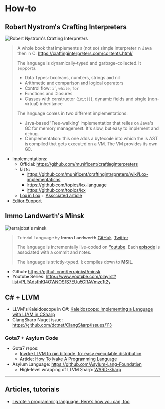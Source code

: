 # How-to

## Robert Nystrom's Crafting Interpreters

![Robert Nystrom's Crafting Interpreters](https://craftinginterpreters.com/image/header.png)

> A whole book that implements a (not so) simple interpreter in Java then in C: <https://craftinginterpreters.com/contents.html/>
>
> The language is dynamically-typed and garbage-collected. It supports:
>
> * Data Types: booleans, numbers, strings and nil
> * Arithmetic and comparison and logical operators
> * Control flow: `if`, `while`, `for`
> * Functions and Closures
> * Classes with constructor (`init()`), dynamic fields and single (non-virtual) inheritance
>
> The language comes in two different implementations:
>
> * Java-based 'Tree-walking' implementation that reiles on Java's GC for memory management. It's slow, but easy to implement and debug.
> * C implementation: this one adds a bytecode into which the is AST is compiled that gets executed on a VM. The VM provides its own GC.

* Implementations:
  * Official: <https://github.com/munificent/craftinginterpreters>
  * Lists:
    * <https://github.com/munificent/craftinginterpreters/wiki/Lox-implementations>
    * <https://github.com/topics/lox-language>
    * <https://github.com/topics/lox>
  * [Lox in Lox](https://github.com/benhoyt/loxlox) + [Associated article](https://benhoyt.com/writings/loxlox/)
* [Editor Support](https://github.com/munificent/craftinginterpreters/wiki/Editor-support)

## Immo Landwerth's Minsk

![terrajobst's minsk](https://opengraph.githubassets.com/cd800821aebeed1c151d33d8feaa134e151d60af7e2a2fac310213265a1c9d70/terrajobst/minsk)

> Tutorial Language by **Immo Landwerth** [GitHub](https://github.com/terrajobst), [Twitter](https://twitter.com/terrajobst)
>
> The language is incrementally live-coded on [Youtube](https://www.youtube.com/playlist?list=PLRAdsfhKI4OWNOSfS7EUu5GRAVmze1t2y). Each [episode](https://github.com/terrajobst/minsk/pulls?q=is%3Apr+is%3Aclosed+label%3Aepisode+sort%3Acreated-asc) is associated with a commit and notes.
>
> The language is strictly-typed. It compiles down to **MSIL**.

* Github: <https://github.com/terrajobst/minsk>
* Youtube Series: <https://www.youtube.com/playlist?list=PLRAdsfhKI4OWNOSfS7EUu5GRAVmze1t2y>

## C# + LLVM

* LLVM's Kaleidoscope in C#: [Kaleidoscope: Implementing a Language with LLVM in CSharp](https://ice1000.org/llvm-cs/en/)
* ClangSharp Nuget issue: <https://github.com/dotnet/ClangSharp/issues/118>

### Gota7 + Asylum Code

* Gota7 repos:
  * [Invoke LLVM to run bitcode, for easy executable distribution](https://github.com/Gota7/LLVM-Invoker)
  * Article: [How To Make A Programming Language](https://gota7.github.io/GotaGuide/ProgrammingLanguage/Index.html)
* Asylum Language: <https://github.com/Asylum-Lang-Foundation>
  * High-level wrapping of LLVM Sharp: [WARD-Sharp](https://github.com/Asylum-Lang-Foundation/WARD-Sharp)

----

## Articles, tutorials

* [I wrote a programming language. Here’s how you can, too](https://www.freecodecamp.org/news/the-programming-language-pipeline-91d3f449c919/)